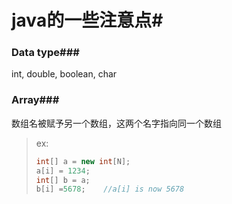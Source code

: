 # java的一些注意点#

### Data type###

int, double, boolean, char

### Array###

数组名被赋予另一个数组，这两个名字指向同一个数组

>ex:
>
>```java
>int[] a = new int[N];
>a[i] = 1234;
>int[] b = a;
>b[i] =5678; 	//a[i] is now 5678
>```
>
>

